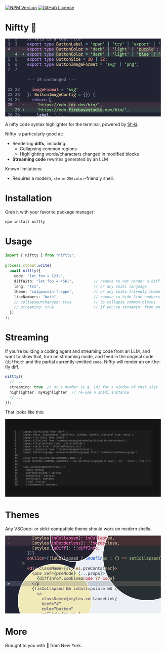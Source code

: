[![NPM Version](https://img.shields.io/npm/v/niftty)](https://npmjs.com/package/niftty)
[![GitHub License](https://img.shields.io/github/license/romannurik/niftty)](https://github.com/romannurik/niftty/tree/main/LICENSE)

# Niftty 🐚

![Hero screenshot](./art/intra-line.png)

A nifty code syntax highlighter for the terminal, powered by [Shiki](https://shiki.style/).

Niftty is particularly good at:

- Rendering **diffs**, including:
  - Collapsing common regions
  - Highlighting words/characters changed in modified blocks
- **Streaming code** rewrites generated by an LLM

Known limitations:

- Requires a modern, `xterm-256color`-friendly shell.

# Installation

Grab it with your favorite package manager:

```bash
npm install niftty
```

# Usage

```typescript
import { niftty } from "niftty";

process.stdout.write(
  await niftty({
    code: "let foo = 123;",
    diffWith: "let foo = 456;",         // remove to not render a diff
    lang: "tsx",                        // or any shiki language
    theme: "catppuccin-frappe",         // or any shiki-friendly theme
    lineNumbers: "both",                // remove to hide line numbers
    // collapseUnchanged: true          // to collapse common blocks
    // streaming: true                  // if you're streamin' from an LLM
  })
);
```

# Streaming

If you're building a coding agent and streaming code from an LLM, and want to show that, turn on streaming mode, and feed in the original code (`diffWith` and the partial currently-emitted `code`. Niftty will render an on-the-fly diff.

```typescript
niftty({
  // ...
  streaming: true  // or a number (e.g. 10) for a window of that size
  highlighter: myHighlighter  // re-use a shiki instance
  // ...
});
```

That looks like this:

![Streaming](./art/streaming.gif)

# Themes

Any VSCode- or shiki-compatible theme should work on modern shells.

![Themes](./art/themes.png)

# More

Brought to you with 💜 from New York.